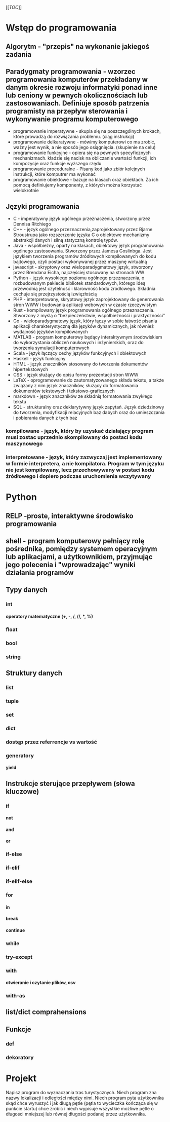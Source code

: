 [[_TOC_]]
# Wstęp do programowania
## Algorytm - "przepis" na wykonanie jakiegoś zadania
## Paradygmaty programowania - wzorzec programowania komputerów przekładany w danym okresie rozwoju informatyki ponad inne lub ceniony w pewnych okolicznościach lub zastosowaniach. Definiuje sposób patrzenia programisty na przepływ sterowania i wykonywanie programu komputerowego
* programowanie imperatywne - skupia się na poszczególnych krokach, które prowadzą do rozwiążania problemu. (ciąg instrukcji) 
* programowanie delkaratywne - mówimy komputerowi co ma zrobić, ważny jest wynik, a nie sposób jego osiągnięcia. (skupienie na celu)
* programowanie funkcyjne - opiera się na pewnych specyficznych mechanizmach. kładzie się nacisk na obliczanie wartości funkcji, ich kompozycje oraz funkcje wyższego rzędu
* programowanie proceduralne - Pisany kod jako zbiór kolejnych instrukcji, które komputrer ma wykonać
* programowanie obiektowe - bazuje na klasach oraz obiektach. Za ich pomocą definiujemy komponenty, z których można korzystać wielokrotnie
## Języki programowania
* C - imperatywny język ogólnego przeznaczenia, stworzony przez Dennisa Ritchiego
* C++ - język ogólnego przeznaczenia,zaprojektowany przez Bjarne Stroustrupa jako rozszerzenie języka C o obiektowe mechanizmy abstrakcji danych i silną statyczną kontrolę typów. 
* Java - współbieżny, oparty na klasach, obiektowy język programowania ogólnego zastosowania. Stworzony przez Jamesa Goslinbga. Jest językiem tworzenia programów źródłowych kompilowanych do kodu bajtowego, czyli postaci wykonywanej przez maszynę wirtualną
* javascript - skryptowy oraz wieloparadygmatowy język, stworzony przez Brendana Eicha, najczęściej stosowany na stronach WW
* Python - język wysokiego poziomu ogólnego przeznaczenia, o rozbudowanym pakiecie bibliotek standardowych, którego ideą przewodnią jest czytelność i klarowność kodu źródłowego. Składnia cechuje się przejrzystością izwięzłością
* PHP - interpretowany, skryptowy język zaprojektowany do generowania stron WWW i budowania aplikacji webowych w czasie rzeczywistym
* Rust - kompilowany język programowania ogólnego przeznaczenia. Stworzony z myślą o "bezpieczeństwie, współbieżnośći i praktyczności"
* Go - wieloparadygmatowy język, który łączy w sobie łatwość pisania aplikacji charakterystyczną dla języków dynamicznych, jak również wydajność języków kompilowanych
* MATLAB - program komputerowy będący interaktywnym środowiskiem do wykorzystania obliczeń naukowych i inżynierskich, oraz do tworzenia symulacji komputerowych
* Scala - język łączący cechy języków funkcyjnych i obiektowych
* Haskell - język funkcyjny
* HTML - język znaczników stosowany do tworzenia dokumentów hipertekstowych
* CSS - język służący do opisu formy prezentacji stron WWW
* LaTeX - oprogramowanie do zautomatyzowanego składu tekstu, a także związany z nim język znaczników, służący do formatowania dokumentów tekstowych i tekstowo-graficznych
* markdown - język znaczników ze składnią formatowania zwykłego tekstu
* SQL - strukturalny oraz deklarytywny język zapytań. Język dziedzinowy do tworzenia, modyfikacji relacyjnych baz dabych oraz do umieszczania i pobierania danych z tych baz
### kompilowane - język, który by uzyskać działający program musi zostac uprzednio skompilowany do postaci kodu maszynowego
### interpretowane - język, który zazwyczaj jest implementowany w formie interpretera, a nie kompilatora. Program w tym języku nie jest kompilowany, lecz przechowywany w postaci kodu źródłowego i dopiero podczas uruchomienia wczytywany
# Python
## RELP -proste, interaktywne środowisko programowania
## shell - program komputerowy pełniący rolę pośrednika, pomiędzy systemem operacyjnym lub aplikacjami, a użytkownikiem, przyjmując jego polecenia i "wprowadzając" wyniki działania programów
## Typy danych
### int
#### operatory matematyczne (+, -, /, //, *, %)
### float
### bool
### string
## Struktury danych
### list
### tuple
### set
### dict
### dostęp przez referrencje vs wartość
### generatory
#### yield
## Instrukcje sterujące przepływem (słowa kluczowe)
### if
#### not
#### and
#### or
### if-else
### if-elif
### if-elif-else
### for
#### in
#### break
#### continue
### while
### try-except
### with
#### otwieranie i czytanie plików, csv
### with-as
## list/dict comprahensions
## Funkcje
### def
### dekoratory
# Projekt
Napisz program do wyznaczania tras turystycznych. Niech program zna nazwy lokalizacji i odległości między nimi. Niech program pyta użytkownika skąd chce wyruszyć i jak długą pętle (pętla to wycieczka kończąca się w punkcie startu) chce zrobić i niech wypisuje wszystkie możliwe pętle o długości mniejszej lub równej długości podanej przez użytkownika.
